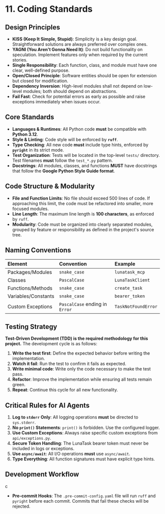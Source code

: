 # 11. Coding Standards

## Design Principles

*   **KISS (Keep It Simple, Stupid)**: Simplicity is a key design goal. Straightforward solutions are always preferred over complex ones.
*   **YAGNI (You Aren't Gonna Need It)**: Do not build functionality on speculation. Implement features only when required by the current stories.
*   **Single Responsibility**: Each function, class, and module must have one clear, well-defined purpose.
*   **Open/Closed Principle**: Software entities should be open for extension but closed for modification.
*   **Dependency Inversion**: High-level modules shall not depend on low-level modules; both should depend on abstractions.
*   **Fail Fast**: Check for potential errors as early as possible and raise exceptions immediately when issues occur.

## Core Standards

*   **Languages & Runtimes**: All Python code **must** be compatible with **Python 3.12**.
*   **Style & Linting**: Code style will be enforced by **`ruff`**.
*   **Type Checking**: All new code **must** include type hints, enforced by **`pyright`** in its strict mode.
*   **Test Organization**: Tests will be located in the top-level `tests/` directory. Test filenames **must** follow the `test_*.py` pattern.
*   **Docstrings**: All modules, classes, and functions **MUST** have docstrings that follow the **Google Python Style Guide format**.

## Code Structure & Modularity

*   **File and Function Limits**: No file should exceed 500 lines of code. If approaching this limit, the code must be refactored into smaller, more focused modules.
*   **Line Length**: The maximum line length is **100 characters**, as enforced by `ruff`.
*   **Modularity**: Code must be organized into clearly separated modules, grouped by feature or responsibility as defined in the project's source tree.

## Naming Conventions

| Element | Convention | Example |
| :--- | :--- | :--- |
| Packages/Modules | `snake_case` | `lunatask_mcp` |
| Classes | `PascalCase` | `LunaTaskClient` |
| Functions/Methods | `snake_case` | `create_task` |
| Variables/Constants| `snake_case` | `bearer_token` |
| Custom Exceptions | `PascalCase` ending in `Error` | `TaskNotFoundError` |

## Testing Strategy

**Test-Driven Development (TDD) is the required methodology for this project.** The development cycle is as follows:
1.  **Write the test first**: Define the expected behavior before writing the implementation.
2.  **Watch it fail**: Run the test to confirm it fails as expected.
3.  **Write minimal code**: Write only the code necessary to make the test pass.
4.  **Refactor**: Improve the implementation while ensuring all tests remain green.
5.  **Repeat**: Continue this cycle for all new functionality.

## Critical Rules for AI Agents

1.  **Log to `stderr` Only**: All logging operations **must** be directed to `sys.stderr`.
2.  **No `print()` Statements**: `print()` is forbidden. Use the configured logger.
3.  **Use Custom Exceptions**: Always raise specific custom exceptions from `api/exceptions.py`.
4.  **Secure Token Handling**: The LunaTask bearer token must never be included in logs or exceptions.
5.  **Use `async/await`**: All I/O operations **must** use `async/await`.
6.  **Type Everything**: All function signatures must have explicit type hints.

## Development Workflow
c
*   **Pre-commit Hooks**: The `.pre-commit-config.yaml` file will run `ruff` and `pyright` before each commit. Commits that fail these checks will be rejected.